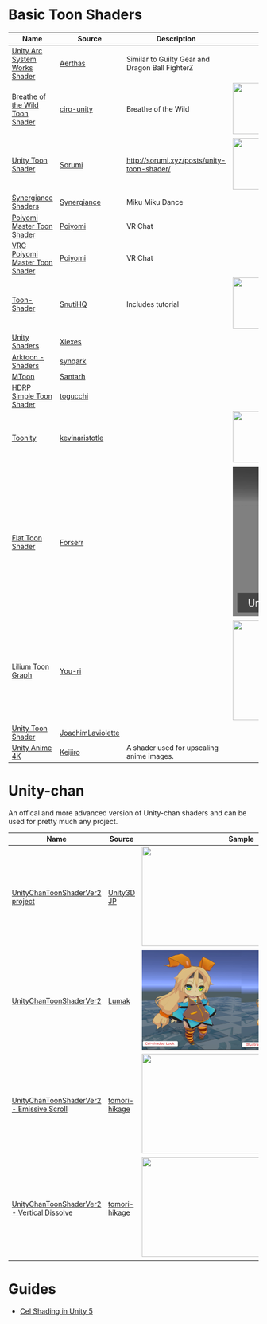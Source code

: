 # Basic Toon Shaders

| Name | Source | Description  | Sample|
| --- | --- | --- | ---|
|[Unity Arc System Works Shader](https://github.com/Aerthas/UNITY-Arc-system-Works-Shader) | [Aerthas](https://github.com/Aerthas/UNITY-Arc-system-Works-Shader)| Similar to Guilty Gear and Dragon Ball FighterZ
|[Breathe of the Wild Toon Shader](https://github.com/ciro-unity/BotW-ToonShader) |[ciro-unity](https://github.com/ciro-unity) | Breathe of the Wild |<img src="https://camo.githubusercontent.com/f703f6fb5130d8bd4606d6f0cf8f8bbc80c4f1a9/68747470733a2f2f7062732e7477696d672e636f6d2f6d656469612f45463838385334576b4145306559383f666f726d61743d6a7067266e616d653d343039367834303936" width="300" height="103" />
|[Unity Toon Shader](https://github.com/Sorumi/UnityToonShader) |[Sorumi](https://github.com/Sorumi) |http://sorumi.xyz/posts/unity-toon-shader/ |<img src="https://github.com/Sorumi/UnityToonShader/blob/master/Docs/ToonShader.png" width="300" height="103" />
|[Synergiance Shaders](https://github.com/synergiance/Synergiance-Shaders-For-Unity) |[Synergiance](https://github.com/synergiance) |Miku Miku Dance |
|[Poiyomi Master Toon Shader](https://github.com/poiyomi/PoiyomiToonShader)|[Poiyomi](https://github.com/poiyomi)| VR Chat|
|[VRC Poiyomi Master Toon Shader](https://github.com/poiyomi/VRC-PoiyomiMasterToonShader)|[Poiyomi](https://github.com/poiyomi)| VR Chat|
|[Toon-Shader](https://github.com/SnutiHQ/Toon-Shader)|[SnutiHQ](https://github.com/SnutiHQ)| Includes tutorial|<img src="https://github.com/SnutiHQ/Toon-Shader/blob/master/GifExample2.gif" width="300" height="103" />
|[Unity Shaders](https://github.com/Xiexe/Xiexes-Unity-Shaders)|[Xiexes](https://github.com/Xiexe)|
|[Arktoon - Shaders](https://github.com/synqark/Arktoon-Shaders)|[synqark](https://github.com/synqark)|
|[MToon](https://github.com/Santarh/MToon)|[Santarh](https://github.com/Santarh/)|
|[HDRP Simple Toon Shader](https://github.com/togucchi/HDRPSimpleToonShader)|[togucchi](https://github.com/togucchi/)|
|[Toonity](https://github.com/kevinaristotle/Toonity)|[kevinaristotle](https://github.com/kevinaristotle/)||<img src="https://camo.githubusercontent.com/b21ff4cccbc5794e53af348d379bd960e5d58885/68747470733a2f2f692e696d6775722e636f6d2f695664313237662e706e67" width="300" height="103" />
|[Flat Toon Shader](https://github.com/Forser/FlatToonShader) |[Forserr](https://github.com/Forser) ||<img src="https://github.com/Forser/FlatToonShader/blob/master/Media/Unlit_Shadowed_thumb.png" width="200" height="300" />
|[Lilium Toon Graph](https://github.com/you-ri/LiliumToonGraph)|[You-ri](https://github.com/you-ri)||<img src="https://camo.githubusercontent.com/afd2b66494a14b856834b1659b2f89b02a9211b3/68747470733a2f2f692e696d6775722e636f6d2f757663364377582e676966" width="300" height="200" />
|[Unity Toon Shader](https://github.com/JoachimLaviolette/unity-toon-shader)|[JoachimLaviolette](https://github.com/JoachimLaviolette)|
|[Unity Anime 4K](https://github.com/keijiro/UnityAnime4K/tree/master/Assets/Anime4K/Resources)| [Keijiro](https://github.com/keijiro/)|A shader used for upscaling anime images.



# Unity-chan
An offical and more advanced version of Unity-chan shaders and can be used for pretty much any project.


| Name | Source |  Sample|
| --- | --- | --- | 
|[UnityChanToonShaderVer2 project](https://github.com/unity3d-jp/UnityChanToonShaderVer2_Project)|[Unity3D JP](https://github.com/unity3d-jp) |<img src="https://github.com/unity3d-jp/UnityChanToonShaderVer2_Project/blob/master/Manual/Images_jpg/UTS2_TopImage00.jpg" width="400" height="200" />
|[UnityChanToonShaderVer2](https://github.com/Lumak/UnityChanToonShaderVer2)|[Lumak](https://github.com/Lumak)|<img src="https://github.com/Lumak/UnityChanToonShaderVer2/blob/master/Manual/UnityChanToonShaderVer2_Manual_en_files/LookSample.jpg" width="400" height="200" />
|[UnityChanToonShaderVer2 - Emissive Scroll](https://github.com/tomori-hikage/UnityChanToonShaderVer2_EmissiveScroll)|[tomori-hikage](https://github.com/tomori-hikage)|<img src="https://github.com/tomori-hikage/UnityChanToonShaderVer2_EmissiveScroll/blob/readme_images/Images/gif1.gif" width="400" height="200" />
|[UnityChanToonShaderVer2 - Vertical Dissolve](https://github.com/tomori-hikage/UnityChanToonShaderVer2_VerticalDissolve)|[tomori-hikage](https://github.com/tomori-hikage)|<img src="https://github.com/tomori-hikage/UnityChanToonShaderVer2_VerticalDissolve/blob/readme_images/Images/gif1.gif" width="400" height="200" />|
# Guides
* [Cel Shading in Unity 5](http://timvolp.blogspot.com/2015/03/cel-shading-in-unity-5.html)
